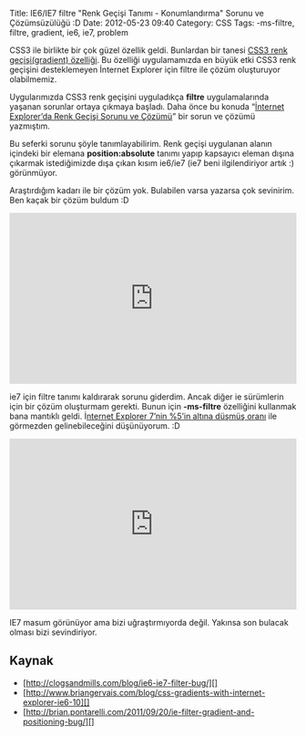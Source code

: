 Title: IE6/IE7 filtre &quot;Renk Geçişi Tanımı - Konumlandırma&quot; Sorunu ve Çözümsüzülüğü :D
Date: 2012-05-23 09:40
Category: CSS
Tags: -ms-filtre, filtre, gradient, ie6, ie7, problem

CSS3 ile birlikte bir çok güzel özellik geldi. Bunlardan bir tanesi
[CSS3 renk geçişi(gradient) özelliği][]. Bu özelliği uygulamamızda en
büyük etki CSS3 renk geçişini desteklemeyen İnternet Explorer için
filtre ile çözüm oluşturuyor olabilmemiz.

Uygularımızda CSS3 renk geçişini uyguladıkça **filtre** uygulamalarında
yaşanan sorunlar ortaya çıkmaya başladı. Daha önce bu konuda “[İnternet Explorer’da Renk Geçişi Sorunu ve Çözümü][]” bir sorun ve çözümü
yazmıştım.

Bu seferki sorunu şöyle tanımlayabilirim. Renk geçişi uygulanan alanın
içindeki bir elemana **position:absolute** tanımı yapıp kapsayıcı eleman
dışına çıkarmak istediğimizde dışa çıkan kısım ie6/ie7 (ie7 beni
ilgilendiriyor artık :) görünmüyor.

Araştırdığım kadarı ile bir çözüm yok. Bulabilen varsa yazarsa çok
sevinirim. Ben kaçak bir çözüm buldum :D

<iframe style="width: 100%; height: 300px" src="http://jsfiddle.net/fatihhayri/AErWW/embedded/result,css,html" allowfullscreen="allowfullscreen" frameborder="0"></iframe>

ie7 için filtre tanımı kaldırarak sorunu giderdim. Ancak diğer ie
sürümlerin için bir çözüm oluşturmam gerekti. Bunun için **-ms-filtre**
özelliğini kullanmak bana mantıklı geldi. İ[nternet Explorer 7’nin %5’in altına düşmüş oranı][] ile görmezden gelinebileceğini düşünüyorum. :D

<iframe style="width: 100%; height: 300px" src="http://jsfiddle.net/tAFG2/1/embedded/result,css,html" allowfullscreen="allowfullscreen" frameborder="0"></iframe>

IE7 masum görünüyor ama bizi uğraştırmıyorda değil. Yakınsa son bulacak
olması bizi sevindiriyor.

## Kaynak

-   [http://clogsandmills.com/blog/ie6-ie7-filter-bug/][]
-   [http://www.briangervais.com/blog/css-gradients-with-internet-explorer-ie6-10][]
-   [http://brian.pontarelli.com/2011/09/20/ie-filter-gradient-and-positioning-bug/][]

</p>

  [CSS3 renk geçişi(gradient) özelliği]: http://www.fatihhayrioglu.com/css-renk-gecisleri-gradients/
  [İnternet Explorer’da Renk Geçişi Sorunu ve Çözümü]: http://www.fatihhayrioglu.com/internet-explorerda-renk-gecisi-sorunu-ve-cozumu/
  [nternet Explorer 7’nin %5’in altına düşmüş oranı]: http://labs.sahibinden.com/yazi/sahibinden-com-nisan-2012-ziyaretci-teknoloji-istatistikleri/
  [http://clogsandmills.com/blog/ie6-ie7-filter-bug/]: http://clogsandmills.com/blog/ie6-ie7-filter-bug/
  [http://www.briangervais.com/blog/css-gradients-with-internet-explorer-ie6-10]: http://www.briangervais.com/blog/css-gradients-with-internet-explorer-ie6-10
  [http://brian.pontarelli.com/2011/09/20/ie-filter-gradient-and-positioning-bug/]: http://brian.pontarelli.com/2011/09/20/ie-filter-gradient-and-positioning-bug/
